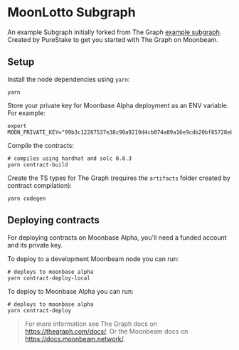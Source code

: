 # MoonLotto Subgraph

An example Subgraph initially forked from The Graph [example subgraph](https://github.com/graphprotocol/example-subgraph). Created by PureStake to get you started with The Graph on Moonbeam.

## Setup

Install the node dependencies using `yarn`:

```shell
yarn
```

Store your private key for Moonbase Alpha deployment as an ENV variable. For example:

```shell
export MOON_PRIVATE_KEY="99b3c12287537e38c90a9219d4cb074a89a16e9cdb20bf85728ebd97c343e342"  
```

Compile the contracts:

```shell
# compiles using hardhat and solc 0.8.3
yarn contract-build
```

Create the TS types for The Graph (requires the `artifacts` folder created by contract compilation):

```shell
yarn codegen
```

## Deploying contracts

For deploying contracts on Moonbase Alpha, you'll need a funded account and its private key.

To deploy to a development Moonbeam node you can run:

```
# deploys to moonbase alpha
yarn contract-deploy-local
```

To deploy to Moonbase Alpha you can run:

```
# deploys to moonbase alpha
yarn contract-deploy
```

> For more information see The Graph docs on https://thegraph.com/docs/.
> Or the Moonbeam docs on https://docs.moonbeam.network/.
